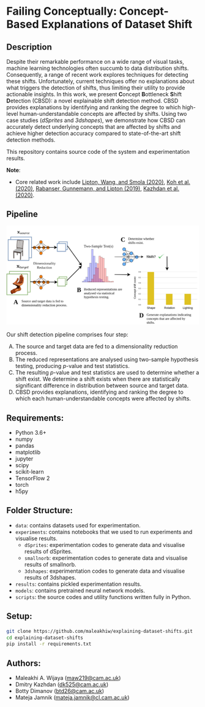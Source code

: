 # Failing Conceptually: Concept-Based Explanations of Dataset Shift

## Description
Despite their remarkable performance on a wide range of visual tasks, machine learning technologies often succumb to data distribution shifts. Consequently, a range of recent work explores techniques for detecting these shifts. Unfortunately, current techniques offer no explanations about what triggers the detection of shifts, thus limiting their utility to provide actionable insights. In this work, we present **C**oncept **B**ottleneck **S**hift **D**etection (CBSD): a novel explainable shift detection method. CBSD provides explanations by identifying and ranking the degree to which high-level human-understandable concepts are affected by shifts. Using two case studies (*dSprites* and *3dshapes*), we demonstrate how CBSD can accurately detect underlying concepts that are affected by shifts and achieve higher detection accuracy compared to state-of-the-art shift detection methods.

This repository contains source code of the system and experimentation results.

**Note**:
- Core related work include [Lipton, Wang, and Smola (2020)](https://arxiv.org/pdf/1802.03916.pdf), [Koh et al. (2020)](https://arxiv.org/pdf/2007.04612.pdf), [Rabanser, Gunnemann, and Lipton (2019)](https://arxiv.org/pdf/1810.11953.pdf), [Kazhdan et al. (2020)](https://arxiv.org/pdf/2010.13233.pdf).

## Pipeline

<img src="pipeline.jpg" alt="pipeline" width="700"/>

Our shift detection pipeline comprises four step:
<ol type="A">
  <li>The source and target data are fed to a dimensionality reduction process.</li>
  <li>The reduced representations are analysed using two-sample hypothesis testing, producing <i>p</i>-value and test statistics.</li>
  <li>The resulting <i>p</i>-value and test statistics are used to determine whether a shift exist. We determine a shift exists when there are statistically significant difference in distribution between source and target data. </li>
  <li>CBSD provides explanations, identifying and ranking the degree to which each human-understandable concepts were affected by shifts.</li>
</ol>

## Requirements:
- Python 3.6+
- numpy
- pandas
- matplotlib
- jupyter
- scipy
- scikit-learn
- TensorFlow 2
- torch
- h5py

## Folder Structure:
- ```data```: contains datasets used for experimentation.
- ```experiments```: contains notebooks that we used to run experiments and visualise results.  
   - ```dSprites```: experimentation codes to generate data and visualise results of dSprites.
   - ```smallnorb```: experimentation codes to generate data and visualise results of smallnorb.
   - ```3dshapes```: experimentation codes to generate data and visualise results of 3dshapes.
- ```results```: contains pickled experimentation results.
- ```models```: contains pretrained neural network models.
- ```scripts```: the source codes and utility functions written fully in Python.

## Setup:
```bash
git clone https://github.com/maleakhiw/explaining-dataset-shifts.git
cd explaining-dataset-shifts
pip install -r requirements.txt
```

## Authors:
- Maleakhi A. Wijaya (maw219@cam.ac.uk)
- Dmitry Kazhdan (dk525@cam.ac.uk)
- Botty Dimanov (btd26@cam.ac.uk) 
- Mateja Jamnik (mateja.jamnik@cl.cam.ac.uk)
